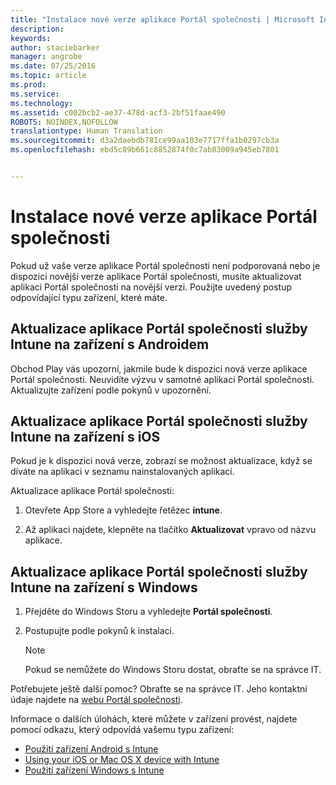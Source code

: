 ```yaml
---
title: "Instalace nové verze aplikace Portál společnosti | Microsoft Intune"
description: 
keywords: 
author: staciebarker
manager: angrobe
ms.date: 07/25/2016
ms.topic: article
ms.prod: 
ms.service: 
ms.technology: 
ms.assetid: c002bcb2-ae37-478d-acf3-2bf51faae490
ROBOTS: NOINDEX,NOFOLLOW
translationtype: Human Translation
ms.sourcegitcommit: d3a2daebdb781ce99aa103e7717ffa1b0297cb3a
ms.openlocfilehash: ebd5c89b661c8852874f0c7ab83009a945eb7801


---
```


# Instalace nové verze aplikace Portál společnosti

Pokud už vaše verze aplikace Portál společnosti není podporovaná nebo je dispozici novější verze aplikace Portál společnosti, musíte aktualizovat aplikaci Portál společnosti na novější verzi. Použijte uvedený postup odpovídající typu zařízení, které máte.

## Aktualizace aplikace Portál společnosti služby Intune na zařízení s Androidem

Obchod Play vás upozorní, jakmile bude k dispozici nová verze aplikace Portál společnosti. Neuvidíte výzvu v samotné aplikaci Portál společnosti. Aktualizujte zařízení podle pokynů v upozornění.

## Aktualizace aplikace Portál společnosti služby Intune na zařízení s iOS

Pokud je k dispozici nová verze, zobrazí se možnost aktualizace, když se díváte na aplikaci v seznamu nainstalovaných aplikací.  

Aktualizace aplikace Portál společnosti:

1. Otevřete App Store a vyhledejte řetězec **intune**.

2. Až aplikaci najdete, klepněte na tlačítko **Aktualizovat** vpravo od názvu aplikace.

## Aktualizace aplikace Portál společnosti služby Intune na zařízení s Windows

1.  Přejděte do Windows Storu a vyhledejte **Portál společnosti**.

2.  Postupujte podle pokynů k instalaci.

    > [!NOTE]
    > Pokud se nemůžete do Windows Storu dostat, obraťte se na správce IT.


Potřebujete ještě další pomoc? Obraťte se na správce IT. Jeho kontaktní údaje najdete na [webu Portál společnosti](http://portal.manage.microsoft.com).

Informace o dalších úlohách, které můžete v zařízení provést, najdete pomocí odkazu, který odpovídá vašemu typu zařízení:

- [Použití zařízení Android s Intune](using-your-android-device-with-intune.md)</br>
- [Using your iOS or Mac OS X device with Intune](using-your-ios-or-mac-os-x-device-with-intune.md)</br>
- [Použití zařízení Windows s Intune](using-your-windows-device-with-intune.md)



<!--HONumber=Aug16_HO4-->


